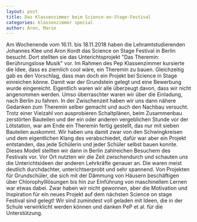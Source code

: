 ```yaml
---
layout: post
title: Das Klassenzimmer beim Science-on-Stage-Festival
categories: klassenzimmer special
author: Aron, Marie
---
```


Am Wochenende vom 16.11. bis 18.11.2018 haben die Lehramtstudierenden Johannes Klee
und Aron Kordt das Science on Stage Festival in Berlin besucht. Dort stellten sie
das Unterichtsprojekt "Das Theremin: Berührungslose Musik" vor.
Im Rahmen des Pep Klassenzimmer kursierte die Idee, dass es ziemlich cool wäre, ein
Theremin zu bauen. Gleichzeitig gab es den Vorschlag, dass man doch ein Projekt bei
Science in Stage einreichen könne. Damit war der Grundstein gelegt und eine
Bewerbung wurde eingereicht. Eigentlich waren wir alle überzeugt davon, dass wir
nicht angenommen werden. Umso überraschter waren wir über die Einladung, nach Berlin
zu fahren.
In der Zwischenzeit haben wir uns dann nähere Gedanken zum Theremin selber gemacht
und auch den Nachbau versucht. Trotz einer Vielzahl von ausprobieren Schaltplänen,
beim Zusammenbau zerstörten Bauteilen und der ein oder anderen vergeblichen Stunde
vor der Lötstation, war am Ende ein Theremin fertig gestellt, das nur mit sieben
Bauteilen auskommt. Wir haben uns damit zwar von den Schwingkreisen und dem
eigentlichen Klang des verabschiedet, dafür war aber ein Projekt entstanden, das
jede Schülerin und jeder Schüler selbst bauen konnte.
Dieses Modell stellten wir dann in Berlin zahlreichen Besuchern des Festivals vor.
Vor Ort nutzten wir die Zeit zwischendurch und schauten uns die Unterichtsideen der
anderen Lehrkräfte genauer an. Die waren meist deutlich durchdachter,
unterichtserprobt und sehr spannend. Von Projekten für Grundschüler, die sich mit
der Dämmung von Häusern beschäftigen über Chlorophylllösungen bis hin zur Einführung
von maschinellem Lernen war etwas dabei.
Zwar haben wir nicht gewonnen, aber die Motivation und Inspiration für ein neues
Projekt auf dem nächsten Science on stage Festival sind gelegt!
Wir sind zumindest voll geladen mit Ideen, die in der Schule verwirklicht werden
können und danken PeP et al. für die Unterstützung. 
